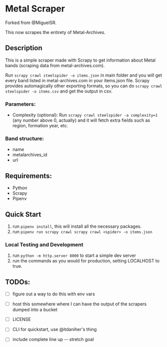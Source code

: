 # Metal Scraper

Forked from @MiguelSR.

This now scrapes the entirety of Metal-Archives.

## Description

This is a simple scraper made with Scrapy to get information about Metal bands (scraping data from metal-archives.com).

Run `scrapy crawl steelspider -o items.json` in main folder and you will get every band listed in metal-archives.com in your items.json file.
Scrapy provides automagically other exporting formats, so you can do `scrapy crawl steelspider -o items.csv` and get the output in csv.

### Parameters:

* Complexity (optional): Run `scrapy crawl steelspider -a complexity=1` (any number above 0, actually) and it will fetch extra fields such as region, formation year, etc.

### Band structure:

* name
* metalarchives_id
* url

## Requirements:

* Python
* Scrapy
* Pipenv

## Quick Start

1. run `pipenv install`, this will install all the necessary packages. 
2. run `pipenv run scrapy crawl scrapy crawl <spider> -o items.json` 

### Local Testing and Development
1. run `python -m http.server 8000` to start a simple dev server
2. run the commands as you would for production, setting LOCALHOST to true.

## TODOs:
- [ ] figure out a way to do this with env vars
- [ ] host this somewhere where I can have the output of the scrapers dumped into a bucket
- [ ] LICENSE
- [ ] CLI for quickstart, use @itdaniher's thing
- [ ] include complete line up -- stretch goal


